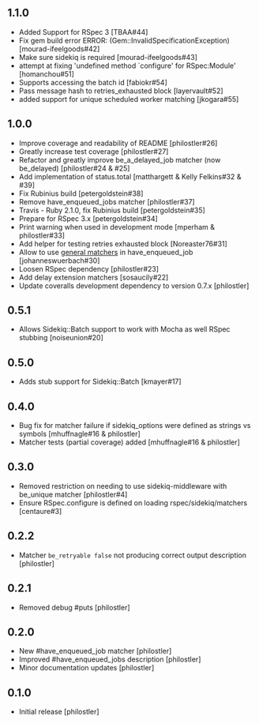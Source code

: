 1.1.0
---
* Added Support for RSpec 3 [TBAA#44]
* Fix gem build error ERROR: (Gem::InvalidSpecificationException) [mourad-ifeelgoods#42]
* Make sure sidekiq is required [mourad-ifeelgoods#43]
* attempt at fixing 'undefined method `configure' for RSpec:Module' [homanchou#51]
* Supports accessing the batch id [fabiokr#54]
* Pass message hash to retries_exhausted block [layervault#52]
* added support for unique scheduled worker matching [jkogara#55]

1.0.0
---
* Improve coverage and readability of README [philostler#26]
* Greatly increase test coverage [philostler#27]
* Refactor and greatly improve be_a_delayed_job matcher (now be_delayed) [philostler#24 & #25]
* Add implementation of status.total [matthargett & Kelly Felkins#32 & #39]
* Fix Rubinius build [petergoldstein#38]
* Remove have_enqueued_jobs matcher [philostler#37]
* Travis - Ruby 2.1.0, fix Rubinius build [petergoldstein#35]
* Prepare for RSpec 3.x [petergoldstein#34]
* Print warning when used in development mode [mperham & philostler#33]
* Add helper for testing retries exhausted block [Noreaster76#31]
* Allow to use [general matchers](https://www.relishapp.com/rspec/rspec-mocks/v/2-14/docs/argument-matchers/general-matchers) in have_enqueued_job [johanneswuerbach#30]
* Loosen RSpec dependency [philostler#23]
* Add delay extension matchers [sosaucily#22]
* Update coveralls development dependency to version 0.7.x [philostler]

0.5.1
---
* Allows Sidekiq::Batch support to work with Mocha as well RSpec stubbing [noiseunion#20]

0.5.0
---
* Adds stub support for Sidekiq::Batch [kmayer#17]

0.4.0
---
* Bug fix for matcher failure if sidekiq_options were defined as strings vs symbols [mhuffnagle#16 & philostler]
* Matcher tests (partial coverage) added [mhuffnagle#16 & philostler]

0.3.0
---
* Removed restriction on needing to use sidekiq-middleware with be_unique matcher [philostler#4]
* Ensure RSpec.configure is defined on loading rspec/sidekiq/matchers [centaure#3]

0.2.2
---
* Matcher ```be_retryable false``` not producing correct output description [philostler]

0.2.1
---
* Removed debug #puts [philostler]

0.2.0
---
* New #have_enqueued_job matcher [philostler]
* Improved #have_enqueued_jobs description [philostler]
* Minor documentation updates [philostler]

0.1.0
---
* Initial release [philostler]
